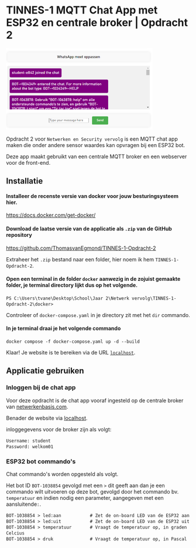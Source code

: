# TINNES-1 MQTT Chat App met ESP32 en centrale broker | Opdracht 2

<img src="image.png" width="400">

Opdracht 2 voor `Netwerken en Security vervolg` is een MQTT chat app maken die onder andere sensor waardes kan opvragen bij een ESP32 bot.

Deze app maakt gebruikt van een centrale  MQTT broker en een webserver voor de front-end.


## Installatie

#### Installeer de recenste versie van docker voor jouw besturingsysteem hier.
https://docs.docker.com/get-docker/

#### Download de laatse versie van de applicatie als `.zip` van de GitHub repository
 https://github.com/ThomasvanEgmond/TINNES-1-Opdracht-2

Extraheer het `.zip` bestand naar een folder, hier noem ik hem `TINNES-1-Opdracht-2`.

#### Open een terminal in de folder `docker` aanwezig in de zojuist gemaakte folder, je terminal directory lijkt dus op het volgende.
```
PS C:\Users\tvane\Desktop\School\Jaar 2\Netwerk vervolg\TINNES-1-Opdracht-2\docker>
```
Controleer of `docker-compose.yaml` in je directory zit met het  `dir` commando.

#### In je terminal draai je het volgende commando

```
docker compose -f docker-compose.yaml up -d --build
```

Klaar! Je website is te bereiken via de URL [`localhost`](https://localhost).

## Applicatie gebruiken
### Inloggen bij de chat app
Voor deze opdracht is de chat app vooraf ingesteld op de centrale broker van [netwerkenbasis.com](https://netwerkenbasis.com/).

Benader de website via [localhost](https://localhost/).

inloggegevens voor de broker zijn als volgt:

```
Username: student
Password: welkom01
```


### ESP32 bot commando's
Chat commando's worden opgesteld als volgt.

Het bot ID `BOT-1038854` gevolgd met een `>` dit geeft aan dan je een commando wilt uitvoeren op deze bot, gevolgd door het commando bv. `temperatuur` en indien nodig een parameter, aangegeven met een aansluitende`:`.

```
BOT-1038854 > led:aan           # Zet de on-board LED van de ESP32 aan
BOT-1038854 > led:uit           # Zet de on-board LED van de ESP32 uit
BOT-1038854 > temperatuur       # Vraagt de temperatuur op, in graden Celcius
BOT-1038854 > druk              # Vraagt de temperatuur op, in Pascal
```